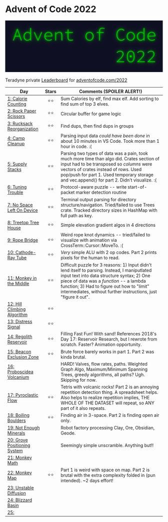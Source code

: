 # Advent of Code 2022

![](pix/aoc.png)

Teradyne private [Leaderboard](https://adventofcode.com/2022/leaderboard/private/view/380786) for [adventofcode.com/2022](https://adventofcode.com/2022)

| Day | Stars | Comments (**SPOILER ALERT!**) |
|---|:-:|-|
| [1: Calorie Counting](https://adventofcode.com/2022/day/1) |⭐⭐| Sum Calories by elf, find max elf.  Add sorting to find sum of top 3 elves. |
| [2: Rock Paper Scissors](https://adventofcode.com/2022/day/2) |⭐⭐| Circular buffer for game logic |
| [3: Rucksack Reorganization](https://adventofcode.com/2022/day/3) |⭐⭐| Find dups, then find dups in groups |
| [4: Camp Cleanup](https://adventofcode.com/2022/day/4) |⭐⭐| Parsing input data _could have been done_ in about 10 minutes in VS Code.  Took more than 1 hour in code.  :( |
| [5: Supply Stacks](https://adventofcode.com/2022/day/5) |⭐⭐| Parsing two types of data was a pain, took much more time than algo did.  Crates section of input had to be transposed so _columns_ were vectors of crates instead of rows.  Used pop/push for part 1. Used temporary storage and vec.append() for part 2.  Didn't visualize.  :( |
| [6: Tuning Trouble](https://adventofcode.com/2022/day/6) |⭐⭐| Protocol-aware puzzle -- write start-of-packet marker detection routine |
| [7: No Space Left On Device](https://adventofcode.com/2022/day/7) |⭐⭐| Terminal output parsing for directory structure/navigation.  Tried/failed to use Trees crate.  Tracked directory sizes in HashMap with full path as key. |
| [8: Treetop Tree House](https://adventofcode.com/2022/day/8) |⭐⭐| Simple elevation gradient algos in 4 directions |
| [9: Rope Bridge](https://adventofcode.com/2022/day/9) |⭐⭐| Weird rope knot dynamics -- tried/failed to visualize with animation via CrossTerm::Cursor::MoveTo.  :( |
| [10: Cathode-Ray Tube](https://adventofcode.com/2022/day/10) |⭐⭐| *Very* simple ALU with 2 op codes. Part 2 prints pixels for the human to read. |
| [11: Monkey in the Middle](https://adventofcode.com/2022/day/11) |⭐⭐| Difficult puzzle for 3 reasons: 1) Input didn't lend itself to parsing.  Instead, I maniputlated input text into data structure syntax; 2) One piece of data was a _function_ -- a lambda function; 3) Had to figure out how to "limit" intermediates, without further instructions, just "figure it out". |
| [12: Hill Climbing Algorithm](https://adventofcode.com/2022/day/12) |⭐⭐|  |
| [13: Distress Signal](https://adventofcode.com/2022/day/13) |⭐⭐|  |
| [14: Regolith Reservoir](https://adventofcode.com/2022/day/14) |⭐⭐| Filling Fast Fun!  With sand!  References 2018's Day 17: Reservoir Research, but I rewrote from scratch.  Faster?  Animation opportunity. |
| [15: Beacon Exclusion Zone](https://adventofcode.com/2022/day/15) |⭐⭐| Brute force barely works in part 1. Part 2 was kinda brutal. |
| [16: Proboscidea Volcanium](https://adventofcode.com/2022/day/17) |  | HARD! Valves, flow rates, paths. Weighted Graph Algo, Maximum/Minimum Spanning Trees, greedy algorithms, all paths? Ugh. Skipping for now. |
| [17: Pyroclastic Flow](https://adventofcode.com/2022/day/17) |⭐⭐| Tetris with volcanic rocks! Part 2 is an annoying repetition detection thing. A spreadsheet helps.  Also helps to realize repetition implies, THE WHOLE OF THE DATASET will repeat, so ANY part of it also repeats. |
| [18: Boiling Boulders](https://adventofcode.com/2022/day/18) |⭐⭐| Finding air in 3-space. Part 2 is finding open air only. |
| [19: Not Enough Minerals](https://adventofcode.com/2022/day/19) || Robot factory processing Clay, Ore, Obsidian, Geode. |
| [20: Grove Positioning System](https://adventofcode.com/2022/day/20) || Seemingly simple unscramble. Anything but!! |
| [21: Monkey Math](https://adventofcode.com/2022/day/21) |  |  |
| [22: Monkey Map](https://adventofcode.com/2022/day/22) |⭐⭐| Part 1 is weird with space on map.  Part 2 is brutal with the extra complexity folded in (pun intended). ~2 days effort!|
| [23: Unstable Diffusion](https://adventofcode.com/2022/day/23) ||  |
| [24: Blizzard Basin](https://adventofcode.com/2022/day/24) ||  |
| [25: ](https://adventofcode.com/2022/day/25) |  |  |